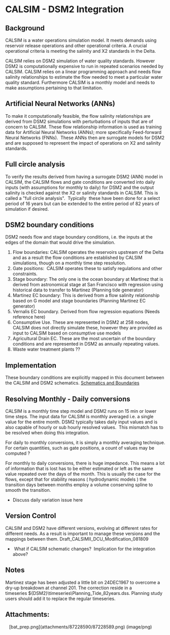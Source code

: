 # CALSIM - DSM2 Integration

## Background

CALSIM is a water operations simulation model. It meets demands using
reservoir release operations and other operational criteria. A crucial
operational criteria is meeting the salinity and X2 standards in the
Delta.

CALSIM relies on DSM2 simulation of water quality standards. However
DSM2 is computationally expensive to run in repeated scenarios needed by
CALSIM. CALSIM relies on a linear programming approach and needs flow
salinity relationships to estimate the flow needed to meet a particular
water quality standard. Furthermore CALSIM is a monthly model and needs
to make assumptions pertaining to that limitation. 

## Artificial Neural Networks (ANNs)

To make it computationally feasible, the flow salinity relationships are
derived from DSM2 simulations with perturbations of inputs that are of
concern to CALSIM. These flow relationship information is used as
training data for Artificial Neural Networks (ANNs); more specifically
Feed-forward Neural Networks (FNNs).  These ANNs then are surrogate
models for DSM2 and are supposed to represent the impact of operations
on X2 and salinity standards.

## Full circle analysis

To verify the results derived from having a surrogate DSM2 (ANN) model
in CALSIM, the CALSIM flows and gate conditions are converted into daily
inputs (with assumptions for monthly to daily) for DSM2 and the output
salinity is checked against the X2 or salinity standards in CALSIM. This
is called a "full circle analysis".  Typically  these have been done for
a select period of 16 years but can be extended to the entire period of
82 years of simulation if desired.

## DSM2 boundary conditions

DSM2 needs flow and stage boundary conditions, i.e. the inputs at the
edges of the domain that would drive the simulation.

1.  Flow boundaries: CALSIM operates the reservoirs upstream of the
    Delta and as a result the flow conditions are established by CALSIM
    simulations, though on a monthly time step resolution.
2.  Gate positions:  CALSIM operates these to satisfy regulations and
    other constraints. 
3.  Stage boundary: The only one is the ocean boundary at Martinez that
    is derived from astronomical stage at San Francisco with regression
    using historical data to transfer to Martinez (Planning tide
    generator)
4.  Martinez EC boundary: This is derived from a flow salinity
    relationship based on G model and stage boundaries (Planning
    Martinez EC generator)
5.  Vernalis EC boundary. Derived from flow regression equations (Needs
    reference here)
6.  Consumptive Use. These are represented in DSM2 at 258 nodes, CALSIM
    does not directly simulate these, however they are provided as input
    to CALSIM based on consumptive use models
7.  Agricultural Drain EC. These are the most uncertain of the boundary
    conditions and are represented in DSM2 as annually repeating values.
8.  Waste water treatment plants ??

## Implementation

These boundary conditions are explicitly mapped in this document between
the CALSIM and DSM2 schematics. [Schematics and
Boundaries](Schematics_and_Boundaries)

## Resolving Monthly - Daily conversions

CALSIM is a monthly time step model and DSM2 runs on 15 min or lower
time steps. The input data for CALSIM is monthly averaged i.e. a single
value for the entire month. DSM2 typically takes daily input values and
is also capable of hourly or sub hourly resolved values.  This mismatch
has to be resolved when doing this integration.

For daily to monthly conversions, it is simply a monthly averaging
technique. For certain quantities, such as gate positions, a count of
values may be computed ?

For monthly to daily conversions, there is huge impedance. This means a
lot of information that is lost has to be either estimated or left as
the same value repeated over the days of the month. This is usually the
case for the flows, except that for stability reasons ( hydrodynamic
models ) the transition days between months employ a volume conserving
spline to smooth the transition. 

-   Discuss daily variation issue here

## Version Control

CALSIM and DSM2 have different versions, evolving at different rates for
different needs. As a result is important to manage these versions and
the mappings between them. Draft_CALSIMII_DCU_Modification_081809

-    What if CALSIM schematic changes?  Implication for the integration
    above?

  

## Notes

Martinez stage has been adjusted a little bit on 24DEC1967 to overcome a
dry-up breakdown at channel 201. The correction reside in a
timeseries ${DSM2}\timeseries\Planning_Tide_82years.dss. Planning study
users should add it to replace the regular timeseries.

  

  

  

  

  

  

  

## Attachments:

<img src="images/icons/bullet_blue.gif" width="8" height="8" />
[bat_prep.png](attachments/87228590/87228589.png) (image/png)  
